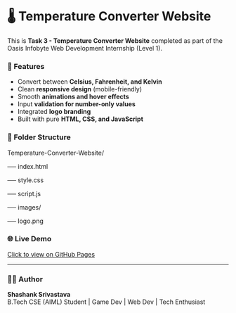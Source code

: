 # 🌡️ Temperature Converter Website

This is **Task 3 - Temperature Converter Website** completed as part of the Oasis Infobyte Web Development Internship (Level 1).

### 🚀 Features
- Convert between **Celsius, Fahrenheit, and Kelvin**
- Clean **responsive design** (mobile-friendly)
- Smooth **animations and hover effects**
- Input **validation for number-only values**
- Integrated **logo branding**
- Built with pure **HTML, CSS, and JavaScript**

### 📁 Folder Structure
Temperature-Converter-Website/

── index.html

── style.css

── script.js

── images/

 ── logo.png

 
### 🌐 Live Demo
[Click to view on GitHub Pages](https://genuineinsaan.github.io/OIBSIP---Temperature_Calculator/)

---

### 🧑‍💻 Author
**Shashank Srivastava**  
B.Tech CSE (AIML) Student | Game Dev | Web Dev | Tech Enthusiast
